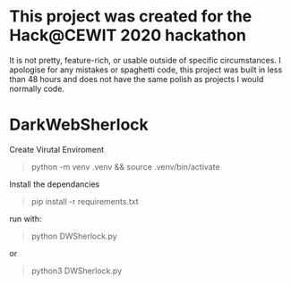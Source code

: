 # This project was created for the Hack@CEWIT 2020 hackathon
It is not pretty, feature-rich, or usable outside of specific circumstances. I apologise for any mistakes or spaghetti code, this project was built in less than 48 hours and does not have the same polish as projects I would normally code.

# DarkWebSherlock

Create Virutal Enviroment
> python -m venv .venv && source .venv/bin/activate

Install the dependancies
> pip install -r requirements.txt

run with:
> python DWSherlock.py

or
> python3 DWSherlock.py
